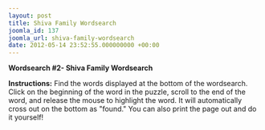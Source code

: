 ```yaml
---
layout: post
title: Shiva Family Wordsearch
joomla_id: 137
joomla_url: shiva-family-wordsearch
date: 2012-05-14 23:52:55.000000000 +00:00
---
```

 **Wordsearch #2- Shiva Family Wordsearch**

**Instructions:** Find the words displayed at the bottom of the wordsearch. Click on the beginning of the word in the puzzle, scroll to the end of the word, and release the mouse to highlight the word. It will automatically cross out on the bottom as "found." You can also print the page out and do it yourself!



